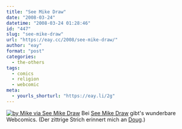 ```yaml
---
title: "See Mike Draw"
date: "2008-03-24"
datetime: "2008-03-24 01:28:46"
id: "447"
slug: "see-mike-draw"
url: "https://eay.cc/2008/see-mike-draw/"
author: "eay"
format: "post"
categories:
  - the-others
tags:
  - comics
  - religion
  - webcomic
meta:
  - yourls_shorturl: "https://eay.li/2g"
---
```


[![](/uploads/2008/seemikedraw.jpg "by Mike via See Mike Draw")](http://seemikedraw.wordpress.com/) Bei [See Mike Draw](http://seemikedraw.wordpress.com/) gibt's wunderbare Webcomics. (Der zittrige Strich erinnert mich an [Doug](http://en.wikipedia.org/wiki/Doug).)
